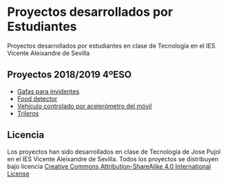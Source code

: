 # Proyectos desarrollados por Estudiantes
Proyectos desarrollados por estudiantes en clase de Tecnología en el IES Vicente Aleixandre de Sevilla

## Proyectos 2018/2019 4ºESO

- [Gafas para invidentes](https://github.com/Josepujol/ProyectosEstudiantes/tree/master/GafasInvidentes)
- [Food detector](https://github.com/Josepujol/ProyectosEstudiantes/tree/master/FoodDetector)
- [Vehículo controlado por acelerómetro del móvil](https://github.com/Josepujol/ProyectosEstudiantes/tree/master/VehiculoAcelerometroMovil)
- [Trileros](https://github.com/Josepujol/ProyectosEstudiantes/tree/master/Trilero)


## Licencia
Los proyectos han sido desarrollados en clase de Tecnología de Jose Pujol en el IES Vicente Aleixandre de Sevilla.
Todos los proyectos se distribuyen bajo licencia [Creative Commons Attribution-ShareAlike 4.0 International License](http://creativecommons.org/licenses/by-sa/4.0/)
